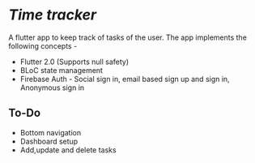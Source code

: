 # *Time tracker*

A flutter app to keep track of tasks of the user. The app implements the following concepts - 

- Flutter 2.0 (Supports null safety)
- BLoC state management
- Firebase Auth - Social sign in, email based sign up and sign in, Anonymous sign in

## To-Do

- Bottom navigation
- Dashboard setup
- Add,update and delete tasks
